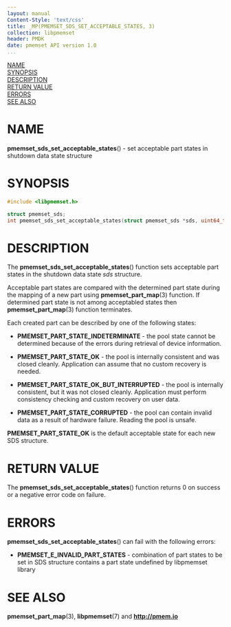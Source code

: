```yaml
---
layout: manual
Content-Style: 'text/css'
title: _MP(PMEMSET_SDS_SET_ACCEPTABLE_STATES, 3)
collection: libpmemset
header: PMDK
date: pmemset API version 1.0
...
```


[comment]: <> (SPDX-License-Identifier: BSD-3-Clause)
[comment]: <> (Copyright 2021, Intel Corporation)

[comment]: <> (pmemset_sds_set_acceptable_states.3 -- man page for pmemset_sds_set_acceptable_states)

[NAME](#name)<br />
[SYNOPSIS](#synopsis)<br />
[DESCRIPTION](#description)<br />
[RETURN VALUE](#return-value)<br />
[ERRORS](#errors)<br />
[SEE ALSO](#see-also)<br />

# NAME #

**pmemset_sds_set_acceptable_states**() - set acceptable part states in shutdown
data state structure

# SYNOPSIS #

```c
#include <libpmemset.h>

struct pmemset_sds;
int pmemset_sds_set_acceptable_states(struct pmemset_sds *sds, uint64_t states);

```

# DESCRIPTION #

The **pmemset_sds_set_acceptable_states**() function sets acceptable part states
in the shutdown data state *sds* structure.

Acceptable part states are compared with the determined part state during the mapping
of a new part using **pmemset_part_map**(3) function. If determined part state is not
among acceptabled states then **pmemset_part_map**(3) function terminates.

Each created part can be described by one of the following states:

* **PMEMSET_PART_STATE_INDETERMINATE** - the pool state cannot be determined because of
the errors during retrieval of device information.

* **PMEMSET_PART_STATE_OK** - the pool is internally consistent and was closed cleanly.
Application can assume that no custom recovery is needed.

* **PMEMSET_PART_STATE_OK_BUT_INTERRUPTED** - the pool is internally consistent, but it
was not closed cleanly. Application must perform consistency checking and custom recovery
on user data.

* **PMEMSET_PART_STATE_CORRUPTED** - the pool can contain invalid data as a result of hardware
failure. Reading the pool is unsafe.

**PMEMSET_PART_STATE_OK** is the default acceptable state for each new SDS structure.

# RETURN VALUE

The **pmemset_sds_set_acceptable_states**() function returns 0 on success or a negative
error code on failure.

# ERRORS #

**pmemset_sds_set_acceptable_states**() can fail with the following errors:

* **PMEMSET_E_INVALID_PART_STATES** - combination of part states to be set in SDS structure
contains a part state undefined by libpmemset library

# SEE ALSO #

**pmemset_part_map**(3),
**libpmemset**(7) and **<http://pmem.io>**
